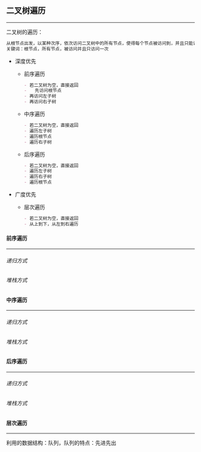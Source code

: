## 二叉树遍历

-----------

二叉树的遍历：

```markdown
从根节点出发，以某种次序，依次访问二叉树中的所有节点，使得每个节点被访问到，并且只能访问一次
关键词：根节点，所有节点，被访问并且只访问一次
```

- 深度优先
  
  - 前序遍历
  
    ```markdown
    - 若二叉树为空，直接返回
    -	先访问根节点
    - 再访问左子树
    - 再访问右子树
    ```
  
  - 中序遍历
  
    ```markdown
    - 若二叉树为空，直接返回
    - 遍历左子树
    - 遍历根节点
    - 遍历右子树
    ```
  
  - 后序遍历
  
    ```markdown
    - 若二叉树为空，直接返回
    - 遍历左子树
    - 遍历右子树
    - 遍历根节点
    ```
  
    
  
- 广度优先
  
  - 层次遍历
  
    ```markdown
    - 若二叉树为空，直接返回
    - 从上到下，从左到右遍历
    ```
  
    

#### 前序遍历

----

###### 递归方式



###### 堆栈方式



#### 中序遍历

----

###### 递归方式



###### 堆栈方式



#### 后序遍历

----

###### 递归方式



###### 堆栈方式



#### 层次遍历

-----

利用的数据结构：队列，队列的特点：先进先出